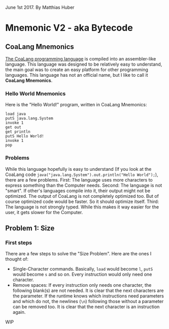 June 1st 2017.
By Matthias Huber

# Mnemonic V2 - aka Bytecode
## CoaLang Mnemonics
[The CoaLang programming language](https://www.github.com/ccldev/use-ccl) is compiled into an assembler-like language. This language was designed to be relatively easy to understand, the main goal was to create an easy platform for other programming languages. This language has not an official name, but I like to call it **CoaLang Mnemonics**.
### Hello World Mnemonics
Here is the "Hello World!" program, written in CoaLang Mnemonics:
```
load java
putS java.lang.System
invoke 1
get out
get println
putS Hello World!
invoke 1
pop
```
### Problems
While this language hopefully is easy to understand (If you look at the CoaLang code `java("java.lang.System").out.println("Hello World");`), there are a few problems. First: The language uses more characters to express something than the Computer needs. Second: The language is not "smart". If other's languages compile into it, their output might not be optimized. The output of CoaLang is not completely optimized too. But of course optimized code would be faster. So it should optimize itself. Third: The language is not strongly typed. While this makes it way easier for the user, it gets slower for the Computer.

## Problem 1: Size
### First steps
There are a few steps to solve the "Size Problem". Here are the ones I thought of:
* Single-Character commands. Basically, `load` would become `l`, `putS` would become `s` and so on. Every instruction would only need one character.
* Remove spaces: If every instruction only needs one character, the following blank(s) are not needed. It is clear that the next characters are the parameter. If the runtime knows which instructions need parameters and which do not, the newlines (`\n`) following those without a parameter can be removed too. It is clear that the next character is an instruction again.

WIP
